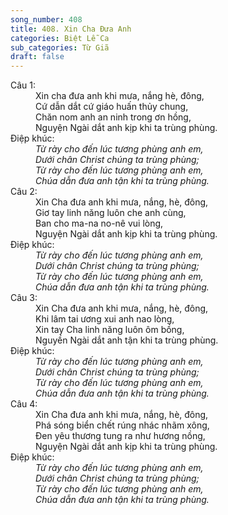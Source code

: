```yaml
---
song_number: 408
title: 408. Xin Cha Đưa Anh
categories: Biệt Lễ Ca
sub_categories: Từ Giã
draft: false
---
```

<dl><dt>Câu 1:</dt><dd data-verse="1">Xin cha đưa anh khi mưa, nắng hè, đông, <br/>Cứ dẫn dắt cứ giáo huấn thủy chung, <br/>Chăn nom anh an ninh trong ơn hồng, <br/>Nguyện Ngài dắt anh kịp khi ta trùng phùng. </dd><dt>Điệp khúc:</dt><dd data-chorus="1"><em>Từ rày cho đến lúc tương phùng anh em, <br/>Dưới chân Christ chúng ta trùng phùng; <br/>Từ rày cho đến lúc tương phùng anh em, <br/>Chúa dẫn đưa anh tận khi ta trùng phùng. </em></dd><dt>Câu 2:</dt><dd data-verse="2">Xin Cha đưa anh khi mưa, nắng, hè, đông, <br/>Giơ tay linh năng luôn che anh cùng, <br/>Ban cho ma-na no-nê vui lòng, <br/>Nguyện Ngài dắt anh kịp khi ta trùng phùng. </dd><dt>Điệp khúc:</dt><dd data-chorus="1"><em>Từ rày cho đến lúc tương phùng anh em, <br/>Dưới chân Christ chúng ta trùng phùng; <br/>Từ rày cho đến lúc tương phùng anh em, <br/>Chúa dẫn đưa anh tận khi ta trùng phùng. </em></dd><dt>Câu 3:</dt><dd data-verse="3">Xin Cha đưa anh khi mưa, nắng, hè, đông, <br/>Khi lâm tai ương xui anh nao lòng, <br/>Xin tay Cha linh năng luôn ôm bồng, <br/>Nguyền Ngài dắt anh tận khi ta trùng phùng. </dd><dt>Điệp khúc:</dt><dd data-chorus="1"><em>Từ rày cho đến lúc tương phùng anh em, <br/>Dưới chân Christ chúng ta trùng phùng; <br/>Từ rày cho đến lúc tương phùng anh em, <br/>Chúa dẫn đưa anh tận khi ta trùng phùng. </em></dd><dt>Câu 4:</dt><dd data-verse="4">Xin Cha đưa anh khi mưa, nắng, hè, đông, <br/>Phá sóng biển chết rúng nhác nhãm xông, <br/>Đen yêu thương tung ra như hương nồng, <br/>Nguyện Ngài dắt anh kịp khi ta trùng phùng. </dd><dt>Điệp khúc:</dt><dd data-chorus="1"><em>Từ rày cho đến lúc tương phùng anh em, <br/>Dưới chân Christ chúng ta trùng phùng; <br/>Từ rày cho đến lúc tương phùng anh em, <br/>Chúa dẫn đưa anh tận khi ta trùng phùng. </em></dd></dl>